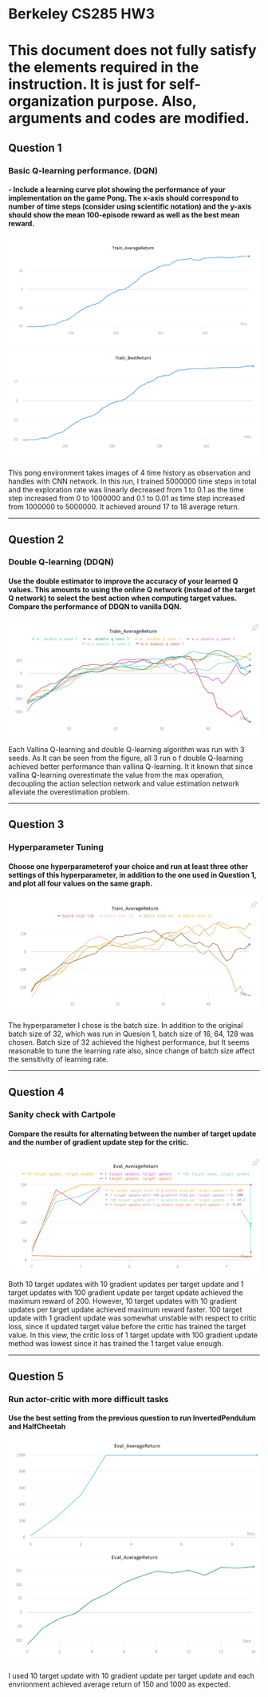 Berkeley CS285 HW3
==================
# This document does not fully satisfy the elements required in the instruction. It is just for self-organization purpose. Also, arguments and codes are modified.
## Question 1
### Basic Q-learning performance. (DQN)

#### - Include a learning curve plot showing the performance of your implementation on the game Pong. The x-axis should correspond to number of time steps (consider using scientific notation) and the y-axis should show the mean 100-episode reward as well as the best mean reward.

![Alt text](./cs285/picture/Q1_AverageReturn.png "Average Return of Pong Game with DQN")
![Alt text](./cs285/picture/Q1_BestReturn.png "Best Return of Pong Game with DQN")

This pong environment takes images of 4 time history as observation and handles with CNN network. In this run, I trained 5000000 time steps in total and the exploration rate was linearly decreased from 1 to 0.1 as the time step increased from 0 to 1000000 and 0.1 to 0.01 as time step increased from 1000000 to 5000000. It achieved around 17 to 18 average return.

---------------------------------------
## Question 2
### Double Q-learning (DDQN)
#### Use the double estimator to improve the accuracy of your learned Q values. This amounts to using the online Q network (instead of the target Q network) to select the best action when computing target values. Compare the performance of DDQN to vanilla DQN.

![Alt text](./cs285/picture/Q2_DoubleQEffectCompare.png "Comparison Between Vanilla Q-Learning and Double Q-Learning")

Each Vallina Q-learning and double Q-learning algorithm was run with 3 seeds. As It can be seen from the figure, all 3 run o f double Q-learning achieved better performance than vallina Q-learning. It it known that since vallina Q-learning overestimate the value from the max operation, decoupling the action selection network and value estimation network alleviate the overestimation problem.

---------------------------------------
## Question 3
### Hyperparameter Tuning 
#### Choose one hyperparameterof your choice and run at least three other settings of this hyperparameter, in addition to the one used in Question 1, and plot all four values on the same graph.

![Alt text](./cs285/picture/Q3_BatchSizeEffectCompare.png "Effect of Batch Size Comparision")

The hyperparameter I chose is the batch size. In addition to the original batch size of 32, which was run in Quesion 1, batch size of 16, 64, 128 was chosen. Batch size of 32 achieved the highest performance, but It seems reasonable to tune the learning rate also, since change of batch size affect the sensitivity of learning rate. 

---------------------------------------
## Question 4
### Sanity check with Cartpole
#### Compare the results for alternating between the number of target update and the number of gradient update step for the critic.
![Alt text](./cs285/picture/Q4_CriticUpdateMethodCompare.png "Effect of Number of Target Update and Gradient Update Comparision")

Both 10 target updates with 10 gradient updates per target update and 1 target updates with 100 gradient update per target update achieved the maximum reward of 200. However, 10 target updates with 10 gradient updates per target update achieved maximum reward faster. 100 target update with 1 gradient update was somewhat unstable with respect to critic loss, since it updated target value before the critic has trained the target value. In this view, the critic loss of 1 target update with 100 gradient update method was lowest since it has trained the 1 target value enough.

---------------------------------------
## Question 5
### Run actor-critic with more difficult tasks
#### Use the best setting from the previous question to run InvertedPendulum and HalfCheetah

![Alt text](./cs285/picture/Q5_InvertedPendulum.png "Inverted Pendulum with Actor Critic")
![Alt text](./cs285/picture/Q5_HalfCheetah.png "Half Cheetah with Actor Critic")

I used 10 target update with 10 gradient update per target update and each envrionment achieved average return of 150 and 1000 as expected.
